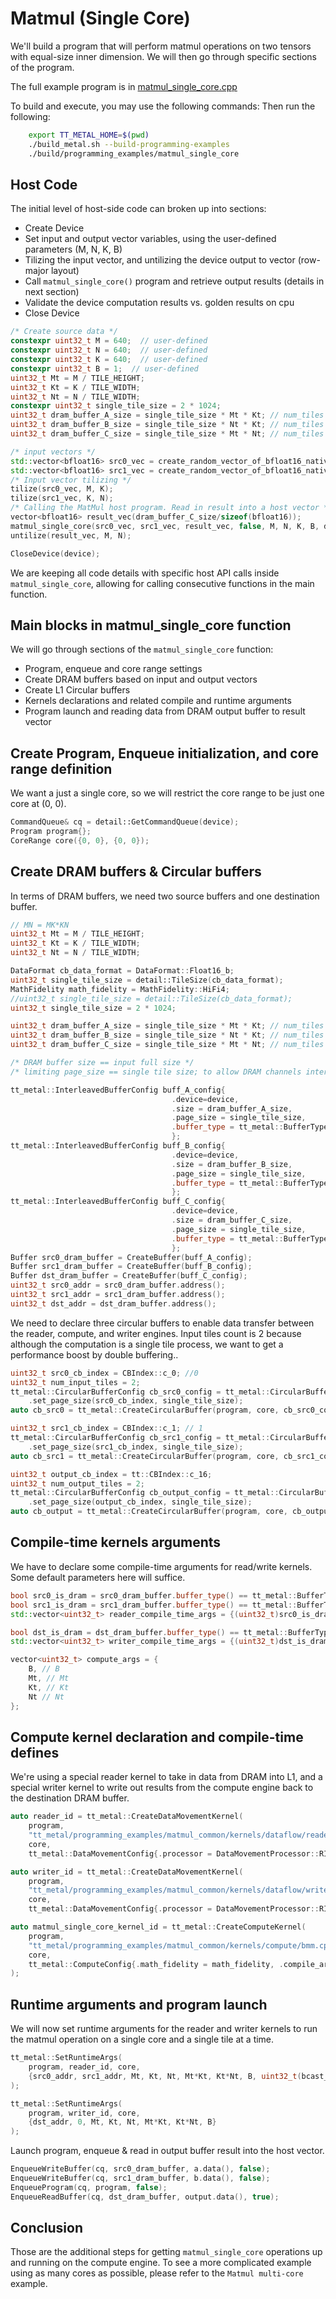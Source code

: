 # Matmul (Single Core)

We'll build a program that will perform matmul operations on two tensors with equal-size inner dimension. We will then go through specific sections of the program.

The full example program is in
[matmul_single_core.cpp](../../../tt_metal/programming_examples/matmul_single_core/matmul_single_core.cpp)

To build and execute, you may use the following commands:
Then run the following:
```bash
    export TT_METAL_HOME=$(pwd)
    ./build_metal.sh --build-programming-examples
    ./build/programming_examples/matmul_single_core
```

## Host Code

The initial level of host-side code can broken up into sections:

-   Create Device
-   Set input and output vector variables, using the user-defined parameters (M, N, K, B)
-   Tilizing the input vector, and untilizing the device output to vector (row-major layout)
-   Call `matmul_single_core()` program and retrieve output results (details in next section)
-   Validate the device computation results vs. golden results on cpu
-   Close Device

``` cpp
/* Create source data */
constexpr uint32_t M = 640;  // user-defined
constexpr uint32_t N = 640;  // user-defined
constexpr uint32_t K = 640;  // user-defined
constexpr uint32_t B = 1;  // user-defined
uint32_t Mt = M / TILE_HEIGHT;
uint32_t Kt = K / TILE_WIDTH;
uint32_t Nt = N / TILE_WIDTH;
constexpr uint32_t single_tile_size = 2 * 1024;
uint32_t dram_buffer_A_size = single_tile_size * Mt * Kt; // num_tiles of FP16_B
uint32_t dram_buffer_B_size = single_tile_size * Nt * Kt; // num_tiles of FP16_B
uint32_t dram_buffer_C_size = single_tile_size * Mt * Nt; // num_tiles of FP16_B

/* input vectors */
std::vector<bfloat16> src0_vec = create_random_vector_of_bfloat16_native(dram_buffer_A_size, 1, 123);
std::vector<bfloat16> src1_vec = create_random_vector_of_bfloat16_native(dram_buffer_B_size, 1, 12522);
/* Input vector tilizing */
tilize(src0_vec, M, K);
tilize(src1_vec, K, N);
/* Calling the MatMul host program. Read in result into a host vector */
vector<bfloat16> result_vec(dram_buffer_C_size/sizeof(bfloat16));
matmul_single_core(src0_vec, src1_vec, result_vec, false, M, N, K, B, device);
untilize(result_vec, M, N);

CloseDevice(device);
```

We are keeping all code details with specific host API calls inside `matmul_single_core`, allowing for calling consecutive functions in the main function.

## Main blocks in matmul_single_core function

We will go through sections of the `matmul_single_core` function:

-   Program, enqueue and core range settings
-   Create DRAM buffers based on input and output vectors
-   Create L1 Circular buffers
-   Kernels declarations and related compile and runtime arguments
-   Program launch and reading data from DRAM output buffer to result vector

## Create Program, Enqueue initialization, and core range definition

We want a just a single core, so we will restrict the core range to be just one core at (0, 0).

``` cpp
CommandQueue& cq = detail::GetCommandQueue(device);
Program program{};
CoreRange core({0, 0}, {0, 0});
```

## Create DRAM buffers & Circular buffers

In terms of DRAM buffers, we need two source buffers and one destination buffer.

``` cpp
// MN = MK*KN
uint32_t Mt = M / TILE_HEIGHT;
uint32_t Kt = K / TILE_WIDTH;
uint32_t Nt = N / TILE_WIDTH;

DataFormat cb_data_format = DataFormat::Float16_b;
uint32_t single_tile_size = detail::TileSize(cb_data_format);
MathFidelity math_fidelity = MathFidelity::HiFi4;
//uint32_t single_tile_size = detail::TileSize(cb_data_format);
uint32_t single_tile_size = 2 * 1024;

uint32_t dram_buffer_A_size = single_tile_size * Mt * Kt; // num_tiles of FP16_B, hard-coded in the reader/writer kernels
uint32_t dram_buffer_B_size = single_tile_size * Nt * Kt; // num_tiles of FP16_B, hard-coded in the reader/writer kernels
uint32_t dram_buffer_C_size = single_tile_size * Mt * Nt; // num_tiles of FP16_B, hard-coded in the reader/writer kernels

/* DRAM buffer size == input full size */
/* limiting page_size == single tile size; to allow DRAM channels interleaving */

tt_metal::InterleavedBufferConfig buff_A_config{
                                    .device=device,
                                    .size = dram_buffer_A_size,
                                    .page_size = single_tile_size,
                                    .buffer_type = tt_metal::BufferType::DRAM
                                    };
tt_metal::InterleavedBufferConfig buff_B_config{
                                    .device=device,
                                    .size = dram_buffer_B_size,
                                    .page_size = single_tile_size,
                                    .buffer_type = tt_metal::BufferType::DRAM
                                    };
tt_metal::InterleavedBufferConfig buff_C_config{
                                    .device=device,
                                    .size = dram_buffer_C_size,
                                    .page_size = single_tile_size,
                                    .buffer_type = tt_metal::BufferType::DRAM
                                    };
Buffer src0_dram_buffer = CreateBuffer(buff_A_config);
Buffer src1_dram_buffer = CreateBuffer(buff_B_config);
Buffer dst_dram_buffer = CreateBuffer(buff_C_config);
uint32_t src0_addr = src0_dram_buffer.address();
uint32_t src1_addr = src1_dram_buffer.address();
uint32_t dst_addr = dst_dram_buffer.address();
```

We need to declare three circular buffers to enable data transfer between the reader, compute, and writer engines. Input tiles count is 2 because although the computation is a single tile process, we want to get a performance boost by double buffering..

``` cpp
uint32_t src0_cb_index = CBIndex::c_0; //0
uint32_t num_input_tiles = 2;
tt_metal::CircularBufferConfig cb_src0_config = tt_metal::CircularBufferConfig(num_input_tiles * single_tile_size, {{src0_cb_index, cb_data_format}})
    .set_page_size(src0_cb_index, single_tile_size);
auto cb_src0 = tt_metal::CreateCircularBuffer(program, core, cb_src0_config);

uint32_t src1_cb_index = CBIndex::c_1; // 1
tt_metal::CircularBufferConfig cb_src1_config = tt_metal::CircularBufferConfig(num_input_tiles * single_tile_size, {{src1_cb_index, cb_data_format}})
    .set_page_size(src1_cb_index, single_tile_size);
auto cb_src1 = tt_metal::CreateCircularBuffer(program, core, cb_src1_config);

uint32_t output_cb_index = tt::CBIndex::c_16;
uint32_t num_output_tiles = 2;
tt_metal::CircularBufferConfig cb_output_config = tt_metal::CircularBufferConfig(num_output_tiles * single_tile_size, {{output_cb_index, cb_data_format}})
    .set_page_size(output_cb_index, single_tile_size);
auto cb_output = tt_metal::CreateCircularBuffer(program, core, cb_output_config);
```

## Compile-time kernels arguments

We have to declare some compile-time arguments for read/write kernels.
Some default parameters here will suffice.

``` cpp
bool src0_is_dram = src0_dram_buffer.buffer_type() == tt_metal::BufferType::DRAM ? 1 : 0;
bool src1_is_dram = src1_dram_buffer.buffer_type() == tt_metal::BufferType::DRAM ? 1 : 0;
std::vector<uint32_t> reader_compile_time_args = {(uint32_t)src0_is_dram, (uint32_t)src1_is_dram};

bool dst_is_dram = dst_dram_buffer.buffer_type() == tt_metal::BufferType::DRAM ? 1 : 0;
std::vector<uint32_t> writer_compile_time_args = {(uint32_t)dst_is_dram};

vector<uint32_t> compute_args = {
    B, // B
    Mt, // Mt
    Kt, // Kt
    Nt // Nt
};
```

## Compute kernel declaration and compile-time defines

We're using a special reader kernel to take in data from DRAM into L1, and a special writer kernel to write out results from the compute engine back to the destination DRAM buffer.

``` cpp
auto reader_id = tt_metal::CreateDataMovementKernel(
    program,
    "tt_metal/programming_examples/matmul_common/kernels/dataflow/reader_bmm_8bank.cpp",
    core,
    tt_metal::DataMovementConfig{.processor = DataMovementProcessor::RISCV_1, .noc = NOC::RISCV_1_default, .compile_args = reader_compile_time_args});

auto writer_id = tt_metal::CreateDataMovementKernel(
    program,
    "tt_metal/programming_examples/matmul_common/kernels/dataflow/writer_bmm_8bank.cpp",
    core,
    tt_metal::DataMovementConfig{.processor = DataMovementProcessor::RISCV_0, .noc = NOC::RISCV_0_default, .compile_args = writer_compile_time_args});

auto matmul_single_core_kernel_id = tt_metal::CreateComputeKernel(
    program,
    "tt_metal/programming_examples/matmul_common/kernels/compute/bmm.cpp",
    core,
    tt_metal::ComputeConfig{.math_fidelity = math_fidelity, .compile_args = compute_args}
);
```

## Runtime arguments and program launch

We will now set runtime arguments for the reader and writer kernels to run the matmul operation on a single core and a single tile at a time.

``` cpp
tt_metal::SetRuntimeArgs(
    program, reader_id, core,
    {src0_addr, src1_addr, Mt, Kt, Nt, Mt*Kt, Kt*Nt, B, uint32_t(bcast_batch ? 1 : 0)}
);

tt_metal::SetRuntimeArgs(
    program, writer_id, core,
    {dst_addr, 0, Mt, Kt, Nt, Mt*Kt, Kt*Nt, B}
);
```

Launch program, enqueue & read in output buffer result into the host vector.

``` cpp
EnqueueWriteBuffer(cq, src0_dram_buffer, a.data(), false);
EnqueueWriteBuffer(cq, src1_dram_buffer, b.data(), false);
EnqueueProgram(cq, program, false);
EnqueueReadBuffer(cq, dst_dram_buffer, output.data(), true);
```

## Conclusion

Those are the additional steps for getting `matmul_single_core` operations up and running on the compute engine. To see a more complicated example using as many cores as possible, please refer to the
`Matmul multi-core` example.
